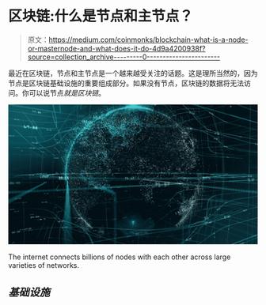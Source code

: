# 区块链:什么是节点和主节点？

> 原文：<https://medium.com/coinmonks/blockchain-what-is-a-node-or-masternode-and-what-does-it-do-4d9a4200938f?source=collection_archive---------0----------------------->

最近在区块链，节点和主节点是一个越来越受关注的话题。这是理所当然的，因为节点是区块链基础设施的重要组成部分。如果没有节点，区块链的数据将无法访问。你可以说节点*就是区块链*。

![](img/d446a0e1a1e2ed6e4aa280d603ca18a9.png)

The internet connects billions of nodes with each other across large varieties of networks.

## *基础设施*